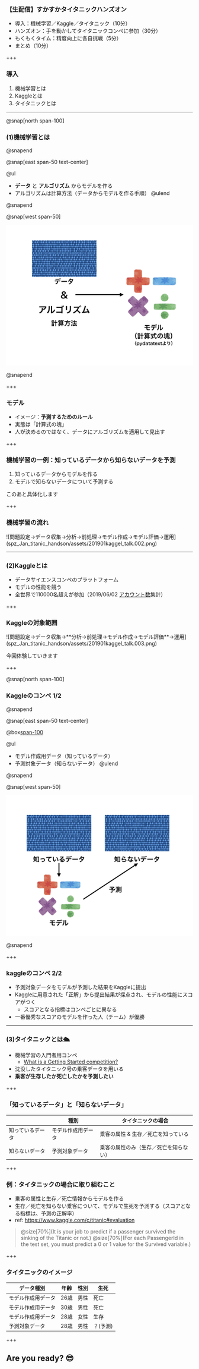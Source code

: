 ### 【生配信】すかすかタイタニックハンズオン

- <div class="kaggle-color-highlight">導入：機械学習／Kaggle／タイタニック（10分）</div>
- ハンズオン：手を動かしてタイタニックコンペに参加（30分）
- もくもくタイム：精度向上に各自挑戦（5分）
- まとめ（10分）

+++

### 導入

1. 機械学習とは
2. Kaggleとは
3. タイタニックとは

---

@snap[north span-100]

### (1)機械学習とは

@snapend

@snap[east span-50 text-center]

@ul[](false)
- **データ** と **アルゴリズム** からモデルを作る
- アルゴリズムは計算方法（データからモデルを作る手順）
@ulend

@snapend

@snap[west span-50]

![図：データとアルゴリズムからモデルを作る](spz_Jan_titanic_handson/assets/201901kaggel_talk.001.png)

@snapend

+++

### モデル

- イメージ：**予測するためのルール**
- 実態は「計算式の塊」
- 人が決めるのではなく、データにアルゴリズムを適用して見出す

+++

### 機械学習の一例：知っているデータから知らないデータを予測

1. 知っているデータからモデルを作る
2. モデルで知らないデータについて予測する

このあと具体化します

+++

### 機械学習の流れ

<span class="seventy-percent-img">
![問題設定→データ収集→分析→前処理→モデル作成→モデル評価→運用](spz_Jan_titanic_handson/assets/201901kaggel_talk.002.png)
</span>

---

### (2)Kaggleとは

- データサイエンスコンペのプラットフォーム
- モデルの性能を競う
- 全世界で110000名超えが参加（2019/06/02 [アカウント数](https://www.kaggle.com/rankings)集計）

+++

### Kaggleの対象範囲

<span class="sixty-percent-img">
![問題設定→データ収集→**分析→前処理→モデル作成→モデル評価**→運用](spz_Jan_titanic_handson/assets/201901kaggel_talk.003.png)
</span>

今回体験していきます

+++

@snap[north span-100]

### Kaggleのコンペ 1/2

@snapend

@snap[east span-50 text-center]

@box[span-100](知っているデータから知らないデータを予測することが多い)

@ul[](false)
* モデル作成用データ（知っているデータ）
* 予測対象データ（知らないデータ）
@ulend

@snapend

@snap[west span-50]

![「モデル」を使って「知らないデータ」について予測する](spz_Jan_titanic_handson/assets/201901kaggel_talk.007.png)

@snapend

+++

### kaggleのコンペ 2/2

- 予測対象データをモデルが予測した結果をKaggleに提出
- Kaggleに用意された「正解」から提出結果が採点され、モデルの性能にスコアがつく
    - スコアとなる指標はコンペごとに異なる
- 一番優秀なスコアのモデルを作った人（チーム）が優勝

---

### (3)タイタニックとは🛳️

- 機械学習の入門者用コンペ
    - [What is a Getting Started competition?](https://www.kaggle.com/c/titanic#frequently-asked-questions)
- 沈没したタイタニック号の乗客データを用いる
- **乗客が生存したか死亡したかを予測したい**

+++

### 「知っているデータ」と「知らないデータ」

&nbsp; | 種別 | タイタニックの場合
----- | ----- | -----
知っているデータ | モデル作成用データ | 乗客の属性 & 生存／死亡を知っている
知らないデータ | 予測対象データ | 乗客の属性のみ（生存／死亡を知らない）

+++

### 例：タイタニックの場合に取り組むこと

- 乗客の属性と生存／死亡情報からモデルを作る
- 生存／死亡を知らない乗客について、モデルで生死を予測する（スコアとなる指標は、予測の正解率）
- ref: https://www.kaggle.com/c/titanic#evaluation

>@size[70%](It is your job to predict if a passenger survived the sinking of the Titanic or not.)
@size[70%](For each PassengerId in the test set, you must predict a 0 or 1 value for the Survived variable.)

+++

### タイタニックのイメージ

データ種別 | 年齢 | 性別 | 生死
----- | ----- | ----- | -----
モデル作成用データ | 26歳 | 男性 | 死亡
モデル作成用データ | 30歳 | 男性 | 死亡
モデル作成用データ | 28歳 | 女性 | 生存
予測対象データ | 28歳 | 男性 | ？(予測)

+++

## Are you ready? 😎
